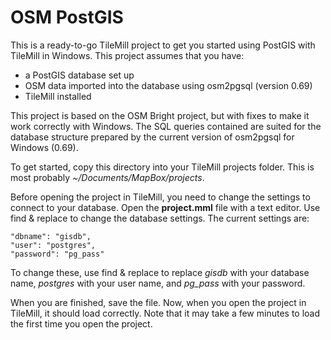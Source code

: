 OSM PostGIS
==========

This is a ready-to-go TileMill project to get you started using PostGIS with TileMill in Windows.  This project assumes that you have:

- a PostGIS database set up
- OSM data imported into the database using osm2pgsql (version 0.69)
- TileMill installed

This project is based on the OSM Bright project, but with fixes to make it work correctly with Windows.  The SQL queries contained are suited for the database structure prepared by the current version of osm2pgsql for Windows (0.69).

To get started, copy this directory into your TileMill projects folder.  This is most probably *~/Documents/MapBox/projects*.

Before opening the project in TileMill, you need to change the settings to connect to your database.  Open the **project.mml**  file with a text editor.  Use find & replace to change the database settings.  The current settings are:

	"dbname": "gisdb",
	"user": "postgres",
	"password": "pg_pass"

To change these, use find & replace to replace *gisdb* with your database name, *postgres* with your user name, and *pg_pass* with your password.

When you are finished, save the file.  Now, when you open the project in TileMill, it should load correctly.  Note that it may take a few minutes to load the first time you open the project.